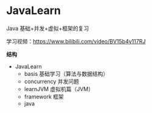# JavaLearn
Java 基础+并发+虚拟+框架的复习

学习视频：https://www.bilibili.com/video/BV15b4y117RJ

**结构**

- JavaLearn
    - basis 基础学习（算法与数据结构）
    - concurrency 并发问题
    - learnJVM 虚拟机篇（JVM）
    - framework 框架
    - java
